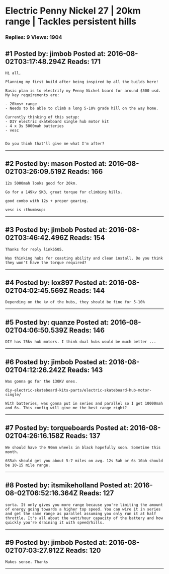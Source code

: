 # Electric Penny Nickel 27 &#124; 20km range &#124; Tackles persistent hills

### Replies: 9 Views: 1904

## \#1 Posted by: jimbob Posted at: 2016-08-02T03:17:48.294Z Reads: 171

```
Hi all,

Planning my first build after being inspired by all the builds here! 

Basic plan is to electrify my Penny Nickel board for around $500 usd. My key requirements are:

- 20kms+ range 
- Needs to be able to climb a long 5-10% grade hill on the way home. 

Currently thinking of this setup:
- DIY electric skateboard single hub motor kit
- 4 x 3s 5000mah batteries
- vesc


Do you think that'll give me what I'm after?
```

---
## \#2 Posted by: mason Posted at: 2016-08-02T03:26:09.519Z Reads: 166

```
12s 5000mah looks good for 20km.

Go for a 149kv SK3, great torque for climbing hills.

good combo with 12s + proper gearing.

vesc is :thumbsup:
```

---
## \#3 Posted by: jimbob Posted at: 2016-08-02T03:46:42.496Z Reads: 154

```
Thanks for reply link5505.

Was thinking hubs for coasting ability and clean install. Do you think they won't have the torque required?
```

---
## \#4 Posted by: lox897 Posted at: 2016-08-02T04:02:45.569Z Reads: 144

```
Depending on the kv of the hubs, they should be fine for 5-10%
```

---
## \#5 Posted by: quanze Posted at: 2016-08-02T04:06:50.539Z Reads: 146

```
DIY has 75kv hub motors. I think dual hubs would be much better ...
```

---
## \#6 Posted by: jimbob Posted at: 2016-08-02T04:12:26.242Z Reads: 143

```
Was gonna go for the 130KV ones.

diy-electric-skateboard-kits-parts/electric-skateboard-hub-motor-single/

With batteries, was gonna put in series and parallel so I get 10000mah and 6s. This config will give me the best range right?
```

---
## \#7 Posted by: torqueboards Posted at: 2016-08-02T04:26:16.158Z Reads: 137

```
We should have the 90mm wheels in black hopefully soon. Sometime this month.

6S5ah should get you about 5-7 miles on avg. 12s 5ah or 6s 10ah should be 10-15 mile range.
```

---
## \#8 Posted by: itsmikeholland Posted at: 2016-08-02T06:52:16.364Z Reads: 127

```
sorta. It only gives you more range because you're limiting the amount of energy going towards a higher top speed. You can wire it in series and get the same range as parallel assuming you only run it at half throttle. It's all about the watt/hour capacity of the battery and how quickly you're draining it with speed/hills.
```

---
## \#9 Posted by: jimbob Posted at: 2016-08-02T07:03:27.912Z Reads: 120

```
Makes sense. Thanks
```

---
